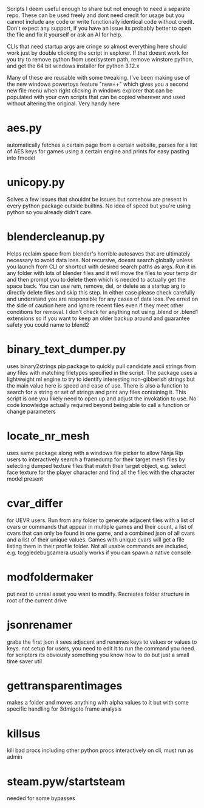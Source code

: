 Scripts I deem useful enough to share but not enough to need a separate repo. These can be used freely and dont need credit for usage but you cannot include any code or write functionally identical code without credit. Don't expect any support, if you have an issue its probably better to open the file and fix it yourself or ask an AI for help.

CLIs that need startup args are cringe so almost everything here should work just by double clicking the script in explorer. If that doesnt work for you try to remove python from user/system path, remove winstore python, and get the 64 bit windows installer for python 3.12.x 

Many of these are reusable with some tweaking. I've been making use of the new windows powertoys feature "new++" which gives you a second new file menu when right clicking in windows explorer that can be populated with your own scripts that can be copied wherever and used without altering the original. Very handy here

# aes.py
automatically fetches a certain page from a certain website, parses for a list of AES keys for games using a certain engine and prints for easy pasting into fmodel

# unicopy.py 
Solves a few issues that shouldnt be issues but somehow are present in every python package outside builtins. No idea of speed but you're using python so you already didn't care. 

# blendercleanup.py
Helps reclaim space from blender's horrible autosaves that are ultimately necessary to avoid data loss. Not recursive, doesnt search globally unless you launch from CLI or shortcut with desired search paths as args. Run it in any folder with lots of blender files and it will move the files to your temp dir and then prompt you to delete them which is needed to actually get the space back. You can use rem, remove, del, or delete as a startup arg to directly delete files and skip this step. In either case please check carefully and understand you are responsible for any cases of data loss. I've erred on the side of caution here and ignore recent files even if they meet other conditions for removal. I don't check for anything not using .blend or .blend1 extensions so if you want to keep an older backup around and guarantee safety you could name to blend2 

# binary_text_dumper.py
uses binary2strings pip package to quickly pull candidate ascii strings from any files with matching filetypes specified in the script. The package uses a lightweight ml engine to try to identify interesting non-gibberish strings but the main value here is speed and ease of use. There is also a function to search for a string or set of strings and print any files containing it. This script is one you likely need to open up and adjust the invokation to use. No code knowledge actually required beyond being able to call a function or change parameters

# locate_nr_mesh
uses same package along with a windows file picker to allow Ninja Rip users to interactively search a framedump for their target mesh files by selecting dumped texture files that match their target object, e.g. select face texture for the player character and find all the files with the character model present

# cvar_differ
for UEVR users. Run from any folder to generate adjacent files with a list of cvars or commands that appear in multiple games and their count, a list of cvars that can only be found in one game, and a combined json of all cvars and a list of their unique values. Games with unique cvars will get a file listing them in their profile folder. Not all usable commands are included, e.g. toggledebugcamera usually works if you can spawn a native console

# modfoldermaker
put next to unreal asset you want to modify. Recreates folder structure in root of the current drive

# jsonrenamer 
grabs the first json it sees adjacent and renames keys to values or values to keys. not setup for users, you need to edit it to run the command you need. for scripters its obviously something you know how to do but just a small time saver util

# gettransparentimages
makes a folder and moves anything with alpha values to it but with some specific handling for 3dmigoto frame analysis 

# killsus

kill bad procs including other python procs interactively on cli, must run as admin

# steam.pyw/startsteam

needed for some bypasses


